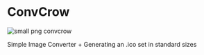 # ConvCrow
![small png convcrow](https://github.com/event173/ConvCrow/assets/147558920/87294186-f9af-416d-8019-d0ad72fce3ea)

Simple Image Converter + Generating an .ico set in standard sizes
